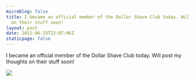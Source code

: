 ```yaml
---
microblog: false
title: I became an official member of the Dollar Shave Club today. Will post my thoughts
  on their stuff soon!
layout: post
date: 2012-06-25T22:07:06Z
staticpage: false
---
```


I became an official member of the Dollar Shave Club today. Will post my
thoughts on their stuff soon!

![](http://25.media.tumblr.com/tumblr_m67kvu4ZhU1qzpdrho1_1280.jpg)
